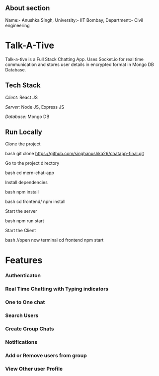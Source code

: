 ## About section
Name:- Anushka Singh, 
University:- IIT Bombay, 
Department:- Civil engineering

# Talk-A-Tive

Talk-a-tive is a Full Stack Chatting App.
Uses Socket.io for real time communication and stores user details in encrypted format in Mongo DB Database.

## Tech Stack

_Client:_ React JS

_Server:_ Node JS, Express JS

_Database:_ Mongo DB

## Run Locally

Clone the project

bash
git clone https://github.com/singhanushka26/chatapp-final.git

Go to the project directory

bash
cd mern-chat-app

Install dependencies

bash
npm install

bash
cd frontend/
npm install

Start the server

bash
npm run start

Start the Client

bash
//open now terminal
cd frontend
npm start

# Features

### Authenticaton

### Real Time Chatting with Typing indicators

### One to One chat

### Search Users

### Create Group Chats

### Notifications

### Add or Remove users from group

### View Other user Profile

